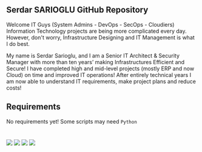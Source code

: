 ## Serdar SARIOGLU GitHub Repository

Welcome IT Guys (System Admins - DevOps - SecOps - Cloudiers) Information Technology projects are being more complicated every day. However, don't worry, Infrastructure Designing and IT Management is what I do best.

My name is Serdar Sarioglu, and I am a Senior IT Architect & Security Manager with more than ten years’ making Infrastructures Efficient and Secure! I have completed high and mid-level projects (mostly ERP and now Cloud) on time and improved IT operations! After entirely technical years I am now able to understand IT requirements, make project plans and reduce costs!


## Requirements
No requirements yet! Some scripts may need `Python`

#
<a href="https://mysystem.org" title="Mysystem.org"><img src="https://img.shields.io/badge/Visit-mysite-green.svg"></a>
<a href="https://www.paypal.me/ssarioglu" title="Support project"><img src="https://img.shields.io/badge/Donate-me-red.svg"></a>
<a href="mailto:serdar.sarioglu@mysystem.org" title="Email"><img src="https://img.shields.io/badge/Email-me-blue.svg"></a>
<a href="https://www.linkedin.com/in/serdarsarioglu/" title="Linkedin"><img src="https://img.shields.io/badge/Connect-me-orange.svg"></a>
